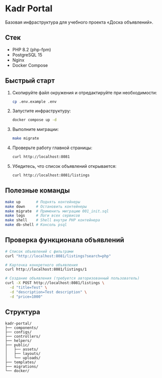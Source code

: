 # Kadr Portal

Базовая инфраструктура для учебного проекта «Доска объявлений».

## Стек
- PHP 8.2 (php-fpm)
- PostgreSQL 15
- Nginx
- Docker Compose

## Быстрый старт
1. Скопируйте файл окружения и отредактируйте при необходимости:
   ```bash
   cp .env.example .env
   ```
2. Запустите инфраструктуру:
   ```bash
   docker compose up -d
   ```
3. Выполните миграции:
   ```bash
   make migrate
   ```
4. Проверьте работу главной страницы:
   ```bash
   curl http://localhost:8081
   ```
5. Убедитесь, что список объявлений открывается:
   ```bash
   curl http://localhost:8081/listings
   ```

## Полезные команды
```bash
make up       # Поднять контейнеры
make down     # Остановить контейнеры
make migrate  # Применить миграцию 001_init.sql
make logs     # Логи всех сервисов
make shell    # Shell внутри PHP контейнера
make db-shell # Консоль psql
```

## Проверка функционала объявлений

```bash
# Список объявлений с фильтрами
curl "http://localhost:8081/listings?search=php"

# Карточка конкретного объявления
curl http://localhost:8081/listings/1

# Создание объявления (требуется авторизованный пользователь)
curl -X POST http://localhost:8081/listings \
  -d "title=Test" \
  -d "description=Test description" \
  -d "price=1000"
```

## Структура
```
kadr-portal/
├── components/
├── configs/
├── controllers/
├── helpers/
├── public/
│   ├── assets/
│   ├── layouts/
│   └── uploads/
├── templates/
├── migrations/
└── docker/
```
